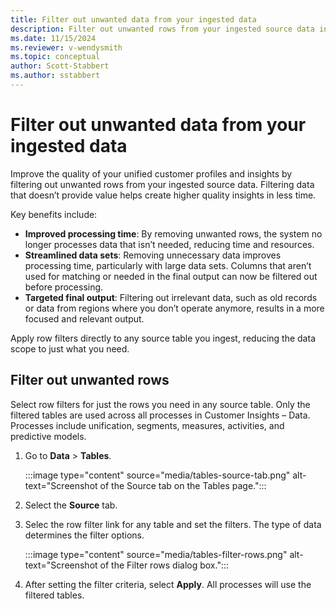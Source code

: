 ```yaml
---
title: Filter out unwanted data from your ingested data
description: Filter out unwanted rows from your ingested source data in Customer Insights - Data
ms.date: 11/15/2024
ms.reviewer: v-wendysmith
ms.topic: conceptual
author: Scott-Stabbert
ms.author: sstabbert
---
```


# Filter out unwanted data from your ingested data

Improve the quality of your unified customer profiles and insights by filtering out unwanted rows from your ingested source data. Filtering data that doesn’t provide value helps create higher quality insights in less time.

Key benefits include:

- **Improved processing time**: By removing unwanted rows, the system no longer processes data that isn’t needed, reducing time and resources.
- **Streamlined data sets**: Removing unnecessary data improves processing time, particularly with large data sets. Columns that aren’t used for matching or needed in the final output can now be filtered out before processing.
- **Targeted final output**: Filtering out irrelevant data, such as old records or data from regions where you don’t operate anymore, results in a more focused and relevant output.

Apply row filters directly to any source table you ingest, reducing the data scope to just what you need.

## Filter out unwanted rows

Select row filters for just the rows you need in any source table. Only the filtered tables are used across all processes in Customer Insights – Data. Processes include unification, segments, measures, activities, and predictive models.

1. Go to **Data** > **Tables**.

   :::image type="content" source="media/tables-source-tab.png" alt-text="Screenshot of the Source tab on the Tables page.":::

1. Select the **Source** tab.
1. Selec the row filter link for any table and set the filters. The type of data determines the filter options.

   :::image type="content" source="media/tables-filter-rows.png" alt-text="Screenshot of the Filter rows dialog box.":::

1. After setting the filter criteria, select **Apply**. All processes will use the filtered tables.